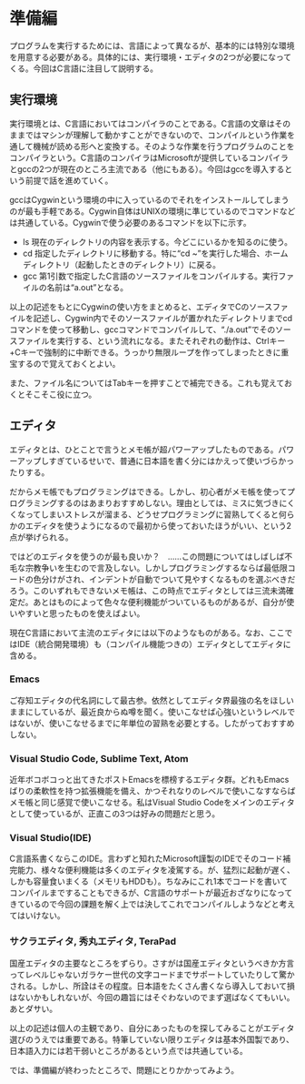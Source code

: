 # 準備編
プログラムを実行するためには、言語によって異なるが、基本的には特別な環境を用意する必要がある。具体的には、実行環境・エディタの2つが必要になってくる。今回はC言語に注目して説明する。

## 実行環境
実行環境とは、C言語においてはコンパイラのことである。C言語の文章はそのままではマシンが理解して動かすことができないので、コンパイルという作業を通して機械が読める形へと変換する。そのような作業を行うプログラムのことをコンパイラという。C言語のコンパイラはMicrosoftが提供しているコンパイラとgccの2つが現在のところ主流である（他にもある）。今回はgccを導入するという前提で話を進めていく。

gccはCygwinという環境の中に入っているのでそれをインストールしてしまうのが最も手軽である。Cygwin自体はUNIXの環境に準じているのでコマンドなどは共通している。Cygwinで使う必要のあるコマンドを以下に示す。
* ls 現在のディレクトリの内容を表示する。今どこにいるかを知るのに使う。
* cd 指定したディレクトリに移動する。特に“cd ~”を実行した場合、ホームディレクトリ（起動したときのディレクトリ）に戻る。
* gcc 第1引数で指定したC言語のソースファイルをコンパイルする。実行ファイルの名前は“a.out”となる。

以上の記述をもとにCygwinの使い方をまとめると、エディタでCのソースファイルを記述し、Cygwin内でそのソースファイルが置かれたディレクトリまでcdコマンドを使って移動し、gccコマンドでコンパイルして、“./a.out”でそのソースファイルを実行する、という流れになる。またそれぞれの動作は、Ctrlキー+Cキーで強制的に中断できる。うっかり無限ループを作ってしまったときに重宝するので覚えておくとよい。

また、ファイル名についてはTabキーを押すことで補完できる。これも覚えておくとそこそこ役に立つ。

## エディタ
エディタとは、ひとことで言うとメモ帳が超パワーアップしたものである。パワーアップしすぎているせいで、普通に日本語を書く分にはかえって使いづらかったりする。

だからメモ帳でもプログラミングはできる。しかし、初心者がメモ帳を使ってプログラミングするのはあまりおすすめしない。理由としては、ミスに気づきにくくなってしまいストレスが溜まる、どうせプログラミングに習熟してくると何らかのエディタを使うようになるので最初から使っておいたほうがいい、という2点が挙げられる。

ではどのエディタを使うのが最も良いか？　……この問題についてはしばしば不毛な宗教争いを生むので言及しない。しかしプログラミングするならば最低限コードの色分けがされ、インデントが自動でついて見やすくなるものを選ぶべきだろう。このいずれもできないメモ帳は、この時点でエディタとしては三流未満確定だ。あとはものによって色々な便利機能がついているものがあるが、自分が使いやすいと思ったものを使えばよい。

現在C言語において主流のエディタには以下のようなものがある。なお、ここではIDE（統合開発環境）も（コンパイル機能つきの）エディタとしてエディタに含める。
### Emacs

ご存知エディタの代名詞にして最古参。依然としてエディタ界最強の名をほしいままにしているが、最近良からぬ噂を聞く。使いこなせば心強いというレベルではないが、使いこなせるまでに年単位の習熟を必要とする。したがっておすすめしない。

### Visual Studio Code, Sublime Text, Atom

近年ボコボコっと出てきたポストEmacsを標榜するエディタ群。どれもEmacsばりの柔軟性を持つ拡張機能を備え、かつそれなりのレベルで使いこなすならばメモ帳と同じ感覚で使いこなせる。私はVisual Studio Codeをメインのエディタとして使っているが、正直この3つは好みの問題だと思う。

### Visual Studio(IDE)

C言語系書くならこのIDE。言わずと知れたMicrosoft謹製のIDEでそのコード補完能力、様々な便利機能は多くのエディタを凌駕する。が、猛烈に起動が遅く、しかも容量食いまくる（メモリもHDDも）。ちなみにこれ1本でコードを書いてコンパイルまですることもできるが、C言語のサポートが最近おざなりになってきているので今回の課題を解く上では決してこれでコンパイルしようなどと考えてはいけない。

### サクラエディタ, 秀丸エディタ, TeraPad

国産エディタの主要なところをずらり。さすがは国産エディタというべきか方言ってレベルじゃないガラケー世代の文字コードまでサポートしていたりして驚かされる。しかし、所詮はその程度。日本語をたくさん書くなら導入しておいて損はないかもしれないが、今回の趣旨にはそぐわないのでまず選ばなくてもいい。あとダサい。

以上の記述は個人の主観であり、自分にあったものを探してみることがエディタ選びのうえでは重要である。特筆していない限りエディタは基本外国製であり、日本語入力には若干弱いところがあるという点では共通している。

では、準備編が終わったところで、問題にとりかかってみよう。